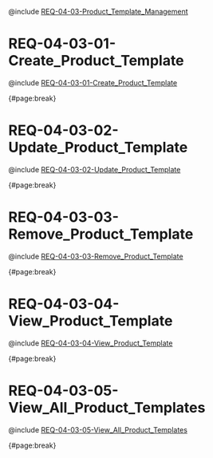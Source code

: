 <!--
    ATTENTION: This file was generated via gradle!
               Do NOT manually edit this file! Any such changes will be overwritten!
-->

@include [REQ-04-03-Product_Template_Management](REQ-04-03-Product_Template_Management.md)

# REQ-04-03-01-Create_Product_Template

@include [REQ-04-03-01-Create_Product_Template](REQ-04-03-01-Create_Product_Template.md)

{#page:break}

# REQ-04-03-02-Update_Product_Template

@include [REQ-04-03-02-Update_Product_Template](REQ-04-03-02-Update_Product_Template.md)

{#page:break}

# REQ-04-03-03-Remove_Product_Template

@include [REQ-04-03-03-Remove_Product_Template](REQ-04-03-03-Remove_Product_Template.md)

{#page:break}

# REQ-04-03-04-View_Product_Template

@include [REQ-04-03-04-View_Product_Template](REQ-04-03-04-View_Product_Template.md)

{#page:break}

# REQ-04-03-05-View_All_Product_Templates

@include [REQ-04-03-05-View_All_Product_Templates](REQ-04-03-05-View_All_Product_Templates.md)

{#page:break}

